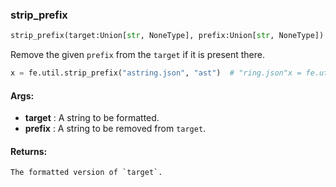 

### strip_prefix
```python
strip_prefix(target:Union[str, NoneType], prefix:Union[str, NoneType]) -> Union[str, NoneType]
```
Remove the given `prefix` from the `target` if it is present there.


```python
x = fe.util.strip_prefix("astring.json", "ast")  # "ring.json"x = fe.util.strip_prefix("astring.json", "asa")  # "astring.json"
```




#### Args:

* **target** :  A string to be formatted.
* **prefix** :  A string to be removed from `target`.

#### Returns:
    The formatted version of `target`.